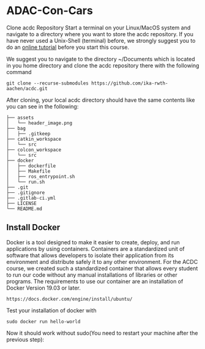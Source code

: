 # ADAC-Con-Cars

Clone acdc Repository
Start a terminal on your Linux/MacOS system and navigate to a directory where you want to store the acdc repository.
If you have never used a Unix-Shell (terminal) before, we strongly suggest you to do an [online tutorial](https://ubuntu.com/tutorials/command-line-for-beginners#1-overview)  before you start this course.

We suggest you to navigate to the directory ~/Documents which is located in you home directory and clone the acdc repository there with the following command

```
git clone --recurse-submodules https://github.com/ika-rwth-aachen/acdc.git
```

After cloning, your local acdc directory should have the same contents like you can see in the following:

```
├── assets
│   └── header_image.png
├── bag
│   ├── .gitkeep
├── catkin_workspace
│   └── src
├── colcon_workspace
│   └── src
├── docker
│   ├── dockerfile
│   ├── Makefile
│   ├── ros_entrypoint.sh
│   └── run.sh
├── .git
├── .gitignore
├── .gitlab-ci.yml
├── LICENSE
└── README.md
```

## Install Docker

Docker is a tool designed to make it easier to create, deploy, and run applications by using containers. Containers are a standardized unit of software that allows developers to isolate their application from its environment and distribute safely it to any other environment. For the ACDC course, we created such a standardized container that allows every student to run our code without any manual installations of libraries or other programs. The requirements to use our container are an installation of Docker Version 19.03 or later.

```
https://docs.docker.com/engine/install/ubuntu/
```
Test your installation of docker with
```
sudo docker run hello-world
```
Now it should work without sudo(You need to restart your machine after the previous step):
